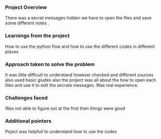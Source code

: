 ### Project Overview

 There was a secret messages hidden we have to open the files and save some different notes .


### Learnings from the project

 How to use the python flow and how to use the different codes in different places


### Approach taken to solve the problem

 It was little difficult to understand however checked and different sources also used basic giudes also the project was all about the how to open each files and use it to edit the secrate messages. Was real experience.


### Challenges faced

 Was not able to figure out at the first then things were good  


### Additional pointers

 Poject was helpfull to understand how to use the codes


